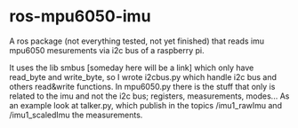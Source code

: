 # ros-mpu6050-imu
A ros package (not everything tested, not yet finished) that reads imu mpu6050 mesurements via i2c bus of a raspberry pi.

It uses the lib smbus [someday here will be a link] which only have read_byte and write_byte, so I wrote i2cbus.py which handle i2c bus and others read&write functions.
In mpu6050.py there is the stuff that only is related to the imu and not the i2c bus; registers, measurements, modes...
As an example look at talker.py, which publish in the topics /imu1_rawImu and /imu1_scaledImu the measurements. 
